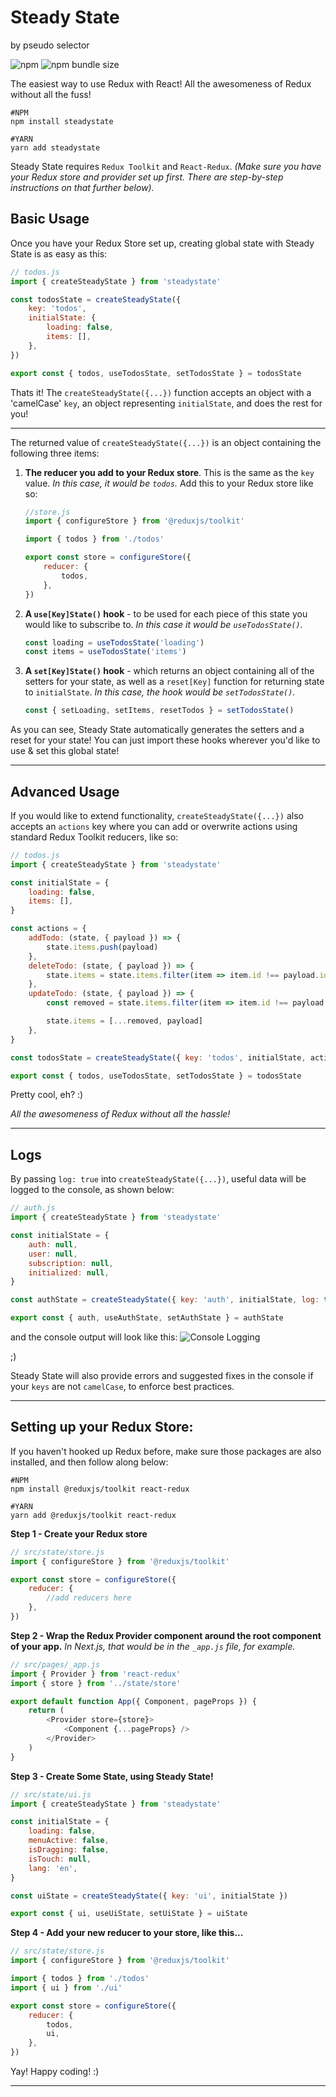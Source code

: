 # Steady State

by pseudo selector

![npm](https://img.shields.io/npm/dt/steadystate?color=%235A6B5F&label=downloads&style=for-the-badge)
![npm bundle size](https://img.shields.io/bundlephobia/minzip/steadystate?color=%23BB8758&style=for-the-badge)

The easiest way to use Redux with React! All the awesomeness of Redux without
all the fuss!

```
#NPM
npm install steadystate

#YARN
yarn add steadystate
```

Steady State requires `Redux Toolkit` and `React-Redux`. _(Make sure you have
your Redux store and provider set up first. There are step-by-step instructions
on that further below)._

## Basic Usage

Once you have your Redux Store set up, creating global state with Steady State
is as easy as this:

```javascript
// todos.js
import { createSteadyState } from 'steadystate'

const todosState = createSteadyState({
    key: 'todos',
    initialState: {
        loading: false,
        items: [],
    },
})

export const { todos, useTodosState, setTodosState } = todosState
```

Thats it! The `createSteadyState({...})` function accepts an object with a
'camelCase' `key`, an object representing `initialState`, and does the rest for
you!

---

The returned value of `createSteadyState({...})` is an object containing the
following three items:

1. **The reducer you add to your Redux store**. This is the same as the `key`
   value. _In this case, it would be `todos`._ Add this to your Redux store like
   so:

    ```javascript
    //store.js
    import { configureStore } from '@reduxjs/toolkit'

    import { todos } from './todos'

    export const store = configureStore({
        reducer: {
            todos,
        },
    })
    ```

2. **A `use[Key]State()` hook** - to be used for each piece of this state you
   would like to subscribe to. _In this case it would be `useTodosState()`._

    ```javascript
    const loading = useTodosState('loading')
    const items = useTodosState('items')
    ```

3. **A `set[Key]State()` hook** - which returns an object containing all of the
   setters for your state, as well as a `reset[Key]` function for returning
   state to `initialState`. _In this case, the hook would be `setTodosState()`._

    ```javascript
    const { setLoading, setItems, resetTodos } = setTodosState()
    ```

As you can see, Steady State automatically generates the setters and a reset for
your state! You can just import these hooks wherever you'd like to use & set
this global state!

---

## Advanced Usage

If you would like to extend functionality, `createSteadyState({...})` also
accepts an `actions` key where you can add or overwrite actions using standard
Redux Toolkit reducers, like so:

```javascript
// todos.js
import { createSteadyState } from 'steadystate'

const initialState = {
    loading: false,
    items: [],
}

const actions = {
    addTodo: (state, { payload }) => {
        state.items.push(payload)
    },
    deleteTodo: (state, { payload }) => {
        state.items = state.items.filter(item => item.id !== payload.id)
    },
    updateTodo: (state, { payload }) => {
        const removed = state.items.filter(item => item.id !== payload.id)

        state.items = [...removed, payload]
    },
}

const todosState = createSteadyState({ key: 'todos', initialState, actions })

export const { todos, useTodosState, setTodosState } = todosState
```

Pretty cool, eh? :)

_All the awesomeness of Redux without all the hassle!_

---

## Logs

By passing `log: true` into `createSteadyState({...})`, useful data will be
logged to the console, as shown below:

```javascript
// auth.js
import { createSteadyState } from 'steadystate'

const initialState = {
    auth: null,
    user: null,
    subscription: null,
    initialized: null,
}

const authState = createSteadyState({ key: 'auth', initialState, log: true })

export const { auth, useAuthState, setAuthState } = authState
```

and the console output will look like this:
![Console Logging](https://i.ibb.co/WFZ0dwT/Screenshot-2021-08-14-at-20-53-11.png)

;)

Steady State will also provide errors and suggested fixes in the console if your
`keys` are not `camelCase`, to enforce best practices.

---

## Setting up your Redux Store:

If you haven't hooked up Redux before, make sure those packages are also
installed, and then follow along below:

```
#NPM
npm install @reduxjs/toolkit react-redux

#YARN
yarn add @reduxjs/toolkit react-redux
```

**Step 1 - Create your Redux store**

```javascript
// src/state/store.js
import { configureStore } from '@reduxjs/toolkit'

export const store = configureStore({
    reducer: {
        //add reducers here
    },
})
```

**Step 2 - Wrap the Redux Provider component around the root component of your
app.** _In Next.js, that would be in the `_app.js` file, for example._

```javascript
// src/pages/_app.js
import { Provider } from 'react-redux'
import { store } from '../state/store'

export default function App({ Component, pageProps }) {
    return (
        <Provider store={store}>
            <Component {...pageProps} />
        </Provider>
    )
}
```

**Step 3 - Create Some State, using Steady State!**

```javascript
// src/state/ui.js
import { createSteadyState } from 'steadystate'

const initialState = {
    loading: false,
    menuActive: false,
    isDragging: false,
    isTouch: null,
    lang: 'en',
}

const uiState = createSteadyState({ key: 'ui', initialState })

export const { ui, useUiState, setUiState } = uiState
```

**Step 4 - Add your new reducer to your store, like this...**

```javascript
// src/state/store.js
import { configureStore } from '@reduxjs/toolkit'

import { todos } from './todos'
import { ui } from './ui'

export const store = configureStore({
    reducer: {
        todos,
        ui,
    },
})
```

Yay! Happy coding! :)

---
